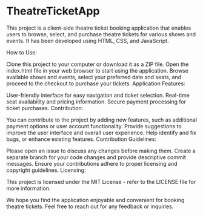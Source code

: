 # TheatreTicketApp

This project is a client-side theatre ticket booking application that enables users to browse, select, and purchase theatre tickets for various shows and events. It has been developed using HTML, CSS, and JavaScript.

How to Use:

Clone this project to your computer or download it as a ZIP file.
Open the index.html file in your web browser to start using the application.
Browse available shows and events, select your preferred date and seats, and proceed to the checkout to purchase your tickets.
Application Features:

User-friendly interface for easy navigation and ticket selection.
Real-time seat availability and pricing information.
Secure payment processing for ticket purchases.
Contribution:

You can contribute to the project by adding new features, such as additional payment options or user account functionality.
Provide suggestions to improve the user interface and overall user experience.
Help identify and fix bugs, or enhance existing features.
Contribution Guidelines:

Please open an issue to discuss any changes before making them.
Create a separate branch for your code changes and provide descriptive commit messages.
Ensure your contributions adhere to proper licensing and copyright guidelines.
Licensing:

This project is licensed under the MIT License - refer to the LICENSE file for more information.

We hope you find the application enjoyable and convenient for booking theatre tickets. Feel free to reach out for any feedback or inquiries.
